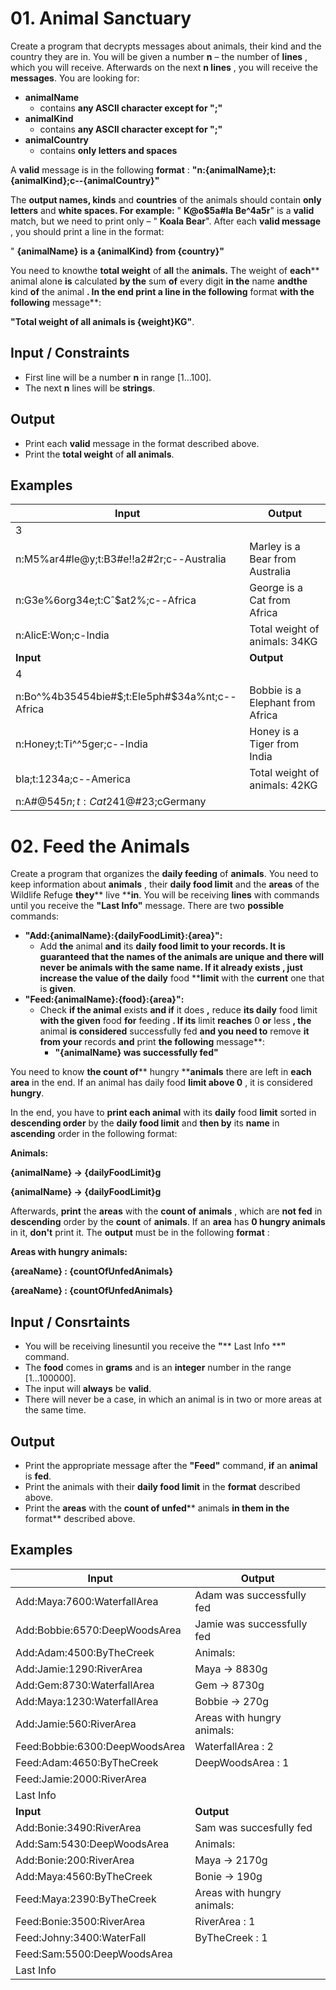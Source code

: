 # 01. Animal Sanctuary

Create a program that decrypts messages about animals, their kind and the country they are in. You will be given a number **n** – the number of **lines** , which you will receive. Afterwards on the next **n lines** , you will receive the **messages**. You are looking for:

- **animalName**
  - contains **any ASCII character except for &quot;;&quot;**
- **animalKind**
  - contains **any ASCII character except for &quot;;&quot;**
- **animalCountry**
  - contains **only letters and spaces**

A **valid** message is in the following **format** : **&quot;n:{animalName};t:{animalKind};c--{animalCountry}&quot;**

The **output names, kinds** and **countries** of the animals should contain **only letters** and **white spaces. For example:**
&quot; **K@o$5a#la Be^4a5r**&quot; is a **valid** match, but we need to print only – &quot; **Koala Bear**&quot;. After each **valid message** , you should print a line in the format:

&quot; **{animalName} is a {animalKind} from {country}&quot;**

You need to knowthe **total weight** of **all** the **animals.** The weight of **each**** animal alone **is** calculated **by the** sum **of** every digit **in the** name **andthe** kind **of** the animal **. In the end print a line in the following** format **with the following** message**:

**&quot;Total weight of all animals is {weight}KG&quot;**.

## Input / Constraints

- First line will be a number **n** in range [1…100].
- The next **n** lines will be **strings**.

## Output

- Print each **valid** message in the format described above.
- Print the **total weight** of **all animals**.

## Examples

| **Input** | **Output** |
| --- | --- |
| 3 | |
|n:M5%ar4#le@y;t:B3#e!!a2#2r;c--Australia | Marley is a Bear from Australia |
|n:G3e%6org34e;t:Cˆ$at2%;c--Africa | George is a Cat from Africa |
|n:AlicE:Won;c-India | Total weight of animals: 34KG |
| **Input** | **Output** |
| 4 | |
|n:Bo^%4b35454bie#$;t:Ele5ph#$34a%nt;c--Africa | Bobbie is a Elephant from Africa |
|n:Honey;t:Ti^^5ger;c--India | Honey is a Tiger from India |
|bla;t:1234a;c--America |Total weight of animals: 42KG |
|n:A#$@545n;t:Cat241$@#23;cGermany |  |

# 02. Feed the Animals

Create a program that organizes the **daily feeding** of **animals**. You need to keep information about **animals** , their **daily food limit** and the **areas** of the Wildlife Refuge **they**** live ****in**. You will be receiving **lines** with commands until you receive the **&quot;Last Info&quot;** message.  There are two **possible** commands:

- **&quot;Add:{animalName}:{dailyFoodLimit}:{area}&quot;:**
  - Add **the** animal **and** its ****daily food limit** to your records. It is guaranteed that the **names** of the animals are **unique** and there will **never** be animals with the **same** name. **If** it already **exists** , just increase the value of the **daily**** food ****limit** with the **current** one that is **given**.
- **&quot;Feed:{animalName}:{food}:{area}&quot;:**
  - Check **if the animal** exists **and if** it does **,** reduce **its daily** food limit **with the given** food ****for**** feeding **. If its** limit **reaches** 0 **or** less **, the** animal **is considered** successfully fed **and you need to** remove **it from your** records **and** print **the following** message**:
    - **&quot;{animalName} was successfully fed&quot;**

You need to know **the count of**** hungry ****animals** there are left in **each area** in the end. If an animal has daily food **limit above 0** , it is considered **hungry**.

In the end, you have to **print each animal** with its **daily** food **limit** sorted in **descending order** by the **daily food limit** and **then by** its **name** in **ascending** order in the following format:

**Animals:**

**{animalName} -> {dailyFoodLimit}g**

**{animalName} -> {dailyFoodLimit}g**

Afterwards, **print** the **areas** with the **count of**  **animals** , which are **not fed** in **descending** order by the **count** of **animals**. If an **area** has **0 hungry animals** in it, **don&#39;t** print it. The **output** must be in the following **format** :

**Areas with hungry animals:**

**{areaName}&nbsp;:&nbsp;{countOfUnfedAnimals}**

**{areaName}&nbsp;:&nbsp;{countOfUnfedAnimals}**

## Input / Consrtaints

- You will be receiving linesuntil you receive the **&quot;**** Last Info ****&quot;** command.
- The **food** comes in **grams** and is an **integer** number in the range [1...100000].
- The input will **always** be **valid**.
- There will never be a case, in which an animal is in two or more areas at the same time.

## Output

- Print the appropriate message after the **&quot;Feed&quot;** command, **if** an **animal** is **fed**.
- Print the animals with their **daily food limit** in the **format** described above.
- Print the **areas** with the **count of unfed**** animals **in them in the** format** described above.

## Examples

| **Input** | **Output** |
| --- | --- |
|Add:Maya:7600:WaterfallArea | Adam was successfully fed |
|Add:Bobbie:6570:DeepWoodsArea | Jamie was successfully fed |
|Add:Adam:4500:ByTheCreek | Animals: |
|Add:Jamie:1290:RiverArea | Maya&nbsp;->&nbsp;8830g |
|Add:Gem:8730:WaterfallArea | Gem&nbsp;->&nbsp;8730g |
|Add:Maya:1230:WaterfallArea | Bobbie&nbsp;->&nbsp;270g |
|Add:Jamie:560:RiverArea | Areas with hungry animals: |
|Feed:Bobbie:6300:DeepWoodsArea | WaterfallArea&nbsp;:&nbsp;2 |
|Feed:Adam:4650:ByTheCreek | DeepWoodsArea&nbsp;:&nbsp;1 |
|Feed:Jamie:2000:RiverArea | |
|Last Info |  |
| **Input** | **Output** |
|Add:Bonie:3490:RiverArea |Sam was succesfully fed |
|Add:Sam:5430:DeepWoodsArea |Animals: |
|Add:Bonie:200:RiverArea |Maya&nbsp;->&nbsp;2170g |
|Add:Maya:4560:ByTheCreek |Bonie&nbsp;->&nbsp;190g |
|Feed:Maya:2390:ByTheCreek |Areas with hungry animals: |
|Feed:Bonie:3500:RiverArea |RiverArea&nbsp;:&nbsp;1 |
|Feed:Johny:3400:WaterFall |ByTheCreek&nbsp;:&nbsp;1 |
|Feed:Sam:5500:DeepWoodsArea | |
|Last Info |  |
